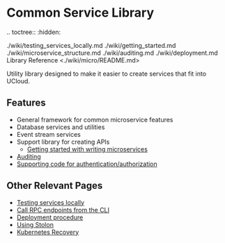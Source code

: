 # Common Service Library

.. toctree::
  :hidden:
  
  ./wiki/testing_services_locally.md
  ./wiki/getting_started.md
  ./wiki/microservice_structure.md
  ./wiki/auditing.md
  ./wiki/deployment.md
  Library Reference <./wiki/micro/README.md>

Utility library designed to make it easier to create services that fit into
UCloud.

## Features

- General framework for common microservice features
- Database services and utilities
- Event stream services
- Support library for creating APIs
  - [Getting started with writing microservices](./wiki/getting_started.md)
- [Auditing](./wiki/auditing.md)
- [Supporting code for authentication/authorization](../auth-service/README.md)

## Other Relevant Pages

- [Testing services locally](./wiki/testing_services_locally.md)
- [Call RPC endpoints from the CLI](./wiki/REST-CLI.md)
- [Deployment procedure](./wiki/deployment.md)
- [Using Stolon](./wiki/stolon.md)
- [Kubernetes Recovery](./wiki/kubernetes_recovery.md)
